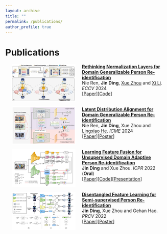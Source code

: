 ```yaml
---
layout: archive
title: ""
permalink: /publications/
author_profile: true
---
```


# Publications

<p>
<img src="https://github.com/DJEddyking/djeddyking.github.io/blob/master/images/ECCV.png?raw=true" alt="Figure" style="width: 200px; height: 120px;" hspace="20" align="left"/>
<b><a href="https://eccv.ecva.net/virtual/2024/poster/1097">Rethinking Normalization Layers for Domain Generalizable Person Re-identification</a></b><br>Nie Ren, <b>Jin Ding</b>, <a href="https://ieeexplore.ieee.org/author/37656687100">Xue Zhou</a> and <a href="https://scholar.google.com.hk/citations?user=TYNPJQMAAAAJ&hl=en">Xi Li</a>. <i>ECCV</i> 2024<br>
[<a href="https://djeddyking.github.io/files/ECCV.pdf">Paper</a>][<a href="https://github.com/3699nr/ReNorm">Code</a>]
<br clear="left">
</p>


<p>
<img src="https://github.com/DJEddyking/djeddyking.github.io/blob/master/images/ICME.png?raw=true" alt="Figure" style="width: 200px; height: 120px;" hspace="20" align="left"/>
<b><a href="https://ieeexplore.ieee.org/abstract/document/10687871">Latent Distribution Alignment for Domain Generalizable Person Re-identification</a></b><br>Nie Ren, <b>Jin Ding</b>, Xue Zhou and <a href="https://scholar.google.com/citations?user=XH_9XiMAAAAJ">Lingxiao He</a>. <i>ICME</i> 2024<br>
[<a href="https://djeddyking.github.io/files/ICME.pdf">Paper</a>][<a href="https://djeddyking.github.io/files/ICME_poster.pdf">Poster</a>]
<br clear="left">
</p>


<p>
<img src="https://github.com/DJEddyking/djeddyking.github.io/blob/master/images/ICPR.png?raw=true" alt="Figure" style="width: 200px; height: 120px;" hspace="20" align="left"/>
<b><a href="https://ieeexplore.ieee.org/document/9956264">Learning Feature Fusion for Unsupervised Domain Adaptive Person Re-identification</a></b><br><b>Jin Ding</b> and Xue Zhou. <i>ICPR</i> 2022 (<b>Oral</b>)<br> 
[<a href="https://ieeexplore.ieee.org/document/9956264">Paper</a>][<a href="https://github.com/DJEddyking/LF2">Code</a>][<a href="https://djeddyking.github.io/files/ICPR_oral.pdf">Presentation</a>]
<br clear="left">
</p>


<p>
<img src="https://github.com/DJEddyking/djeddyking.github.io/blob/master/images/PRCV.png?raw=true" alt="Figure" style="width: 200px; height: 120px;" hspace="20" align="left"/>
<b><a href="https://link.springer.com/chapter/10.1007/978-3-031-18916-6_37">Disentangled Feature Learning for Semi-supervised Person Re-identification</a></b><br><b>Jin Ding</b>, Xue Zhou and Gehan Hao. <i>PRCV</i> 2022<br>
[<a href="https://link.springer.com/chapter/10.1007/978-3-031-18916-6_37">Paper</a>][<a href="https://djeddyking.github.io/files/345.jpg">Poster</a>]
<br clear="left">
</p>
